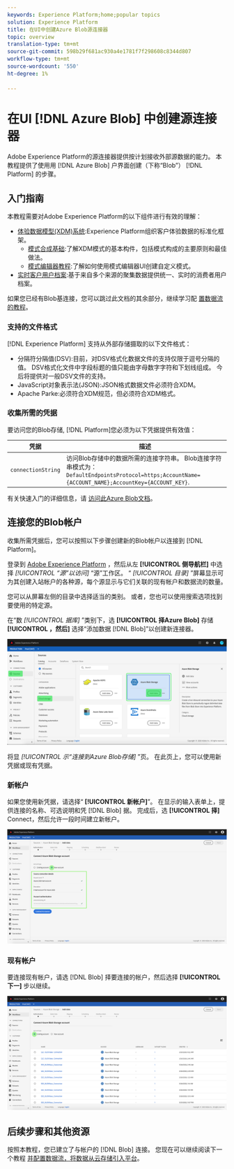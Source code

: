 ```yaml
---
keywords: Experience Platform;home;popular topics
solution: Experience Platform
title: 在UI中创建Azure Blob源连接器
topic: overview
translation-type: tm+mt
source-git-commit: 598b29f681ac930a4e1781f7f298608c8344d807
workflow-type: tm+mt
source-wordcount: '550'
ht-degree: 1%

---
```



# 在UI [!DNL Azure Blob] 中创建源连接器

Adobe Experience Platform的源连接器提供按计划接收外部源数据的能力。 本教程提供了使用用 [!DNL Azure Blob] 户界面创建（下称“Blob”） [!DNL Platform] 的步骤。

## 入门指南

本教程需要对Adobe Experience Platform的以下组件进行有效的理解：

- [体验数据模型(XDM)系统](../../../../../xdm/home.md):Experience Platform组织客户体验数据的标准化框架。
   - [模式合成基础](../../../../../xdm/schema/composition.md):了解XDM模式的基本构件，包括模式构成的主要原则和最佳做法。
   - [模式编辑器教程](../../../../../xdm/tutorials/create-schema-ui.md):了解如何使用模式编辑器UI创建自定义模式。
- [实时客户用户档案](../../../../../profile/home.md):基于来自多个来源的聚集数据提供统一、实时的消费者用户档案。

如果您已经有Blob基连接，您可以跳过此文档的其余部分，继续学习配 [置数据流的教程](../../dataflow/batch/cloud-storage.md)。

### 支持的文件格式

[!DNL Experience Platform] 支持从外部存储摄取的以下文件格式：

- 分隔符分隔值(DSV):目前，对DSV格式化数据文件的支持仅限于逗号分隔的值。 DSV格式化文件中字段标题的值只能由字母数字字符和下划线组成。 今后将提供对一般DSV文件的支持。
- JavaScript对象表示法(JSON):JSON格式数据文件必须符合XDM。
- Apache Parke:必须符合XDM规范，但必须符合XDM格式。

### 收集所需的凭据

要访问您的Blob存储, [!DNL Platform]您必须为以下凭据提供有效值：

| 凭据 | 描述 |
| ---------- | ----------- |
| `connectionString` | 访问Blob存储中的数据所需的连接字符串。 Blob连接字符串模式为： `DefaultEndpointsProtocol=https;AccountName={ACCOUNT_NAME};AccountKey={ACCOUNT_KEY}`. |

有关快速入门的详细信息，请 [访问此Azure Blob文档](https://docs.microsoft.com/en-us/azure/storage/common/storage-configure-connection-string)。

## 连接您的Blob帐户

收集所需凭据后，您可以按照以下步骤创建新的Blob帐户以连接到 [!DNL Platform]。

登录到 [Adobe Experience Platform](https://platform.adobe.com) ，然后从左 **[!UICONTROL 侧导航栏]** 中选择 *[!UICONTROL “源”以访问]* “源”工作区。 “ *[!UICONTROL 目录]* ”屏幕显示可为其创建入站帐户的各种源，每个源显示与它们关联的现有帐户和数据流的数量。

您可以从屏幕左侧的目录中选择适当的类别。 或者，您也可以使用搜索选项找到要使用的特定源。

在“数 *[!UICONTROL 据库]* ”类别下，选 **[!UICONTROL 择Azure Blob]** 存储 **[!UICONTROL ，然后]** 选择“添加数据 [!DNL Blob]”以创建新连接器。

![目录](../../../../images/tutorials/create/blob/catalog.png)

将显 *[!UICONTROL 示“连接到Azure Blob存储]* ”页。 在此页上，您可以使用新凭据或现有凭据。

### 新帐户

如果您使用新凭据，请选择“ **[!UICONTROL 新帐户]**”。 在显示的输入表单上，提供连接的名称、可选说明和凭 [!DNL Blob] 据。 完成后，选 **[!UICONTROL 择]** Connect，然后允许一段时间建立新帐户。

![connect](../../../../images/tutorials/create/blob/new.png)

### 现有帐户

要连接现有帐户，请选 [!DNL Blob] 择要连接的帐户，然后选择 **[!UICONTROL 下一]** 步以继续。

![现有](../../../../images/tutorials/create/blob/existing.png)

## 后续步骤和其他资源

按照本教程，您已建立了与帐户的 [!DNL Blob] 连接。 您现在可以继续阅读下一个教程 [并配置数据流，将数据从云存储引入平台](../../dataflow/batch/cloud-storage.md)。